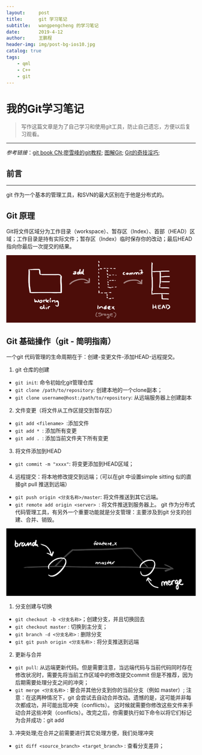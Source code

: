 ```yaml
---
layout:     post
title:      git 学习笔记
subtitle:   wangpengcheng 的学习笔记
date:       2019-4-12
author:     王鹏程
header-img: img/post-bg-ios10.jpg
catalog: true
tags:
    - qml
    - C++
    - git 
---
```

# 我的Git学习笔记

>写作这篇文章是为了自己学习和使用git工具，防止自己遗忘，方便以后复习观看。

---
_参考链接_：[git book CN](https://git-scm.com/book/zh/v2);[廖雪峰的git教程](Git教程); [图解Git](http://marklodato.github.io/visual-git-guide/index-zh-cn.html); [Git的奇技淫巧](https://github.com/521xueweihan/git-tips/blob/master/README.md);

## 前言
---
git 作为一个基本的管理工具，和SVN的最大区别在于他是分布式的。

## Git 原理
Git将文件区域分为工作目录（workspace）、暂存区（Index）、首部（HEAD）区域；工作目录是持有实际文件；暂存区（Index）临时保存你的改动；最后HEAD指向你最后一次提交的结果。

![](../img/trees.png)

## Git 基础操作（git - 简明指南）

一个git 代码管理的生命周期在于：创建-变更文件-添加HEAD-远程提交。

1. git 仓库的创建
 - `git init`: 命令初始化git管理仓库
 - `git clone /path/to/repository`: 创建本地的一个clone副本；
 - `git clone username@host:/path/to/repository`: 从远端服务器上创建副本
2. 文件变更（将文件从工作区提交到暂存区）
 - `git add <filename> `:添加文件
 - `git add * `: 添加所有变更
 - `git add . `: 添加当前文件夹下所有变更 
3. 将文件添加到HEAD
 - `git commit -m "xxxx"`: 将变更添加到HEAD区域；
4. 远程提交：将本地修改提交到远端；（可以在git 中设置simple sitting 似的直接git pull 推送到远端）
 - `git push origin <分支名称>/master`: 将文件推送到其它远端。
 - `git remote add origin <server> `: 将文件推送到服务器上。
git 作为分布式代码管理工具，有另外一个重要功能就是分支管理：主要涉及到git 分支的创建、合并、销毁。

![](../img/branches.png)

1. 分支创建与切换
  - `git checkout -b <分支名称>`；创建分支，并且切换回去
  - `git checkout master` : 切换到主分支；
  - `git branch -d <分支名称>` : 删除分支
  - `git git push origin <分支名称>` : 将分支推送到远端
2. 更新与合并
  - `git pull`: 从远端更新代码。但是需要注意，当远端代码与当前代码同时存在修改状况时，需要先将当前工作区域中的修改提交commit 但是不推荐，因为后期需要处理分支之间的冲突；
  - `git merge <分支名称>` : 要合并其他分支到你的当前分支（例如 master）;
注意：在这两种情况下，git 会尝试去自动合并改动。遗憾的是，这可能并非每次都成功，并可能出现冲突（conflicts）。 这时候就需要你修改这些文件来手动合并这些冲突（conflicts）。改完之后，你需要执行如下命令以将它们标记为合并成功：git add <filename>
3. 冲突处理;在合并之前需要进行其它处理方便，我们处理冲突
  - `git diff <source_branch> <target_branch>` : 查看分支差异；
